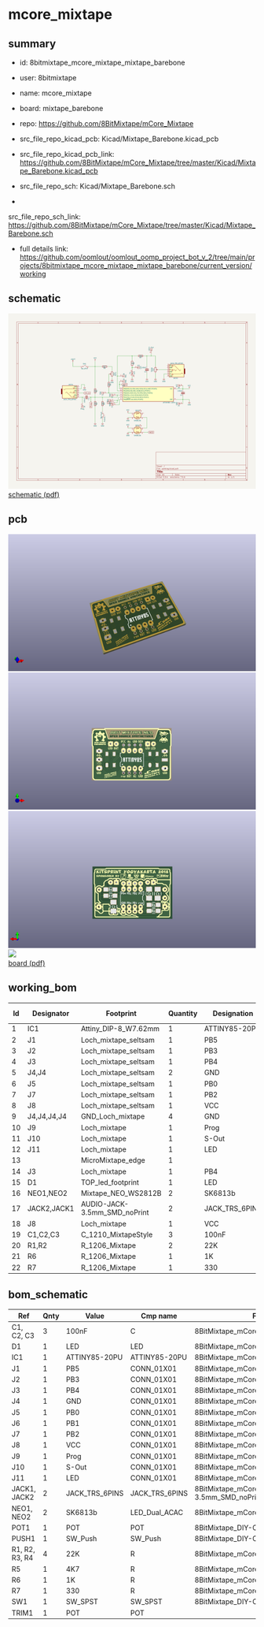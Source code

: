 # mcore_mixtape
 
## summary 
* id: 8bitmixtape_mcore_mixtape_mixtape_barebone
* user: 8bitmixtape
* name: mcore_mixtape
* board: mixtape_barebone
* repo: https://github.com/8BitMixtape/mCore_Mixtape
* src_file_repo_kicad_pcb: Kicad/Mixtape_Barebone.kicad_pcb
* src_file_repo_kicad_pcb_link: https://github.com/8BitMixtape/mCore_Mixtape/tree/master/Kicad/Mixtape_Barebone.kicad_pcb


* src_file_repo_sch: Kicad/Mixtape_Barebone.sch
*
 src_file_repo_sch_link: https://github.com/8BitMixtape/mCore_Mixtape/tree/master/Kicad/Mixtape_Barebone.sch
* full details link: https://github.com/oomlout/oomlout_oomp_project_bot_v_2/tree/main/projects/8bitmixtape_mcore_mixtape_mixtape_barebone/current_version/working  

## schematic  
![](working_schematic_600.png)  
[schematic (pdf)](working_schematic.pdf)  

## pcb  
![](working_3d_600.png) 
![](working_3d_front_600.png)  
![](working_3d_back_600.png)  
![](working_600.png)  
[board (pdf)](working.pdf)  

## working_bom
| Id | Designator | Footprint | Quantity | Designation | Supplier and ref |  | None | 
| --- | --- | --- | --- | --- | --- | --- | --- | 
| 1 | IC1 | Attiny_DIP-8_W7.62mm | 1 | ATTINY85-20PU |  |  | [''] | 
| 2 | J1 | Loch_mixtape_seltsam | 1 | PB5 |  |  | [''] | 
| 3 | J2 | Loch_mixtape_seltsam | 1 | PB3 |  |  | [''] | 
| 4 | J3 | Loch_mixtape_seltsam | 1 | PB4 |  |  | [''] | 
| 5 | J4,J4 | Loch_mixtape_seltsam | 2 | GND |  |  | [''] | 
| 6 | J5 | Loch_mixtape_seltsam | 1 | PB0 |  |  | [''] | 
| 7 | J7 | Loch_mixtape_seltsam | 1 | PB2 |  |  | [''] | 
| 8 | J8 | Loch_mixtape_seltsam | 1 | VCC |  |  | [''] | 
| 9 | J4,J4,J4,J4 | GND_Loch_mixtape | 4 | GND |  |  | [''] | 
| 10 | J9 | Loch_mixtape | 1 | Prog |  |  | [''] | 
| 11 | J10 | Loch_mixtape | 1 | S-Out |  |  | [''] | 
| 12 | J11 | Loch_mixtape | 1 | LED |  |  | [''] | 
| 13 |  | MicroMixtape_edge | 1 |  |  |  | [''] | 
| 14 | J3 | Loch_mixtape | 1 | PB4 |  |  | [''] | 
| 15 | D1 | TOP_led_footprint | 1 | LED |  |  | [''] | 
| 16 | NEO1,NEO2 | Mixtape_NEO_WS2812B | 2 | SK6813b |  |  | [''] | 
| 17 | JACK2,JACK1 | AUDIO-JACK-3.5mm_SMD_noPrint | 2 | JACK_TRS_6PINS |  |  | [''] | 
| 18 | J8 | Loch_mixtape | 1 | VCC |  |  | [''] | 
| 19 | C1,C2,C3 | C_1210_MixtapeStyle | 3 | 100nF |  |  | [''] | 
| 20 | R1,R2 | R_1206_Mixtape | 2 | 22K |  |  | [''] | 
| 21 | R6 | R_1206_Mixtape | 1 | 1K |  |  | [''] | 
| 22 | R7 | R_1206_Mixtape | 1 | 330 |  |  | [''] | 


## bom_schematic
| Ref | Qnty | Value | Cmp name | Footprint | Description | Vendor | DNP | 
| --- | --- | --- | --- | --- | --- | --- | --- | 
| C1, C2, C3 | 3 | 100nF | C | 8BitMixtape_mCore:C_1210_MixtapeStyle |  |  |  | 
| D1 | 1 | LED | LED | 8BitMixtape_mCore:TOP_led_footprint |  |  |  | 
| IC1 | 1 | ATTINY85-20PU | ATTINY85-20PU | 8BitMixtape_mCore:Attiny_DIP-8_W7.62mm |  |  |  | 
| J1 | 1 | PB5 | CONN_01X01 | 8BitMixtape_mCore:Loch_mixtape |  |  |  | 
| J2 | 1 | PB3 | CONN_01X01 | 8BitMixtape_mCore:Loch_mixtape |  |  |  | 
| J3 | 1 | PB4 | CONN_01X01 | 8BitMixtape_mCore:Loch_mixtape |  |  |  | 
| J4 | 1 | GND | CONN_01X01 | 8BitMixtape_mCore:Loch_mixtape |  |  |  | 
| J5 | 1 | PB0 | CONN_01X01 | 8BitMixtape_mCore:Loch_mixtape |  |  |  | 
| J6 | 1 | PB1 | CONN_01X01 | 8BitMixtape_mCore:Loch_mixtape |  |  |  | 
| J7 | 1 | PB2 | CONN_01X01 | 8BitMixtape_mCore:Loch_mixtape |  |  |  | 
| J8 | 1 | VCC | CONN_01X01 | 8BitMixtape_mCore:Loch_mixtape |  |  |  | 
| J9 | 1 | Prog | CONN_01X01 | 8BitMixtape_mCore:Loch_mixtape |  |  |  | 
| J10 | 1 | S-Out | CONN_01X01 | 8BitMixtape_mCore:Loch_mixtape |  |  |  | 
| J11 | 1 | LED | CONN_01X01 | 8BitMixtape_mCore:Loch_mixtape |  |  |  | 
| JACK1, JACK2 | 2 | JACK_TRS_6PINS | JACK_TRS_6PINS | 8BitMixtape_mCore:AUDIO-JACK-3.5mm_SMD_noPrint |  |  |  | 
| NEO1, NEO2 | 2 | SK6813b | LED_Dual_ACAC | 8BitMixtape_mCore:Mixtape_NEO_WS2812B |  |  |  | 
| POT1 | 1 | POT | POT | 8BitMixtape_DIY-CAD:Mixtape_Pot_Alps |  |  |  | 
| PUSH1 | 1 | SW_Push | SW_Push | 8BitMixtape_DIY-CAD:TACTILE-PTH_6mm |  |  |  | 
| R1, R2, R3, R4 | 4 | 22K | R | 8BitMixtape_mCore:R_1206_Mixtape |  |  |  | 
| R5 | 1 | 4K7 | R | 8BitMixtape_mCore:R_1206_Mixtape |  |  |  | 
| R6 | 1 | 1K | R | 8BitMixtape_mCore:R_1206_Mixtape |  |  |  | 
| R7 | 1 | 330 | R | 8BitMixtape_mCore:R_1206_Mixtape |  |  |  | 
| SW1 | 1 | SW_SPST | SW_SPST | 8BitMixtape_DIY-CAD:Push_SWITCH-Rect |  |  |  | 
| TRIM1 | 1 | POT | POT |  |  |  |  | 



